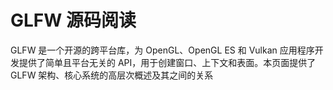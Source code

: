 # GLFW 源码阅读

GLFW 是一个开源的跨平台库，为 OpenGL、OpenGL ES 和 Vulkan 应用程序开发提供了简单且平台无关的 API，用于创建窗口、上下文和表面。本页面提供了 GLFW 架构、核心系统的高层次概述及其之间的关系

